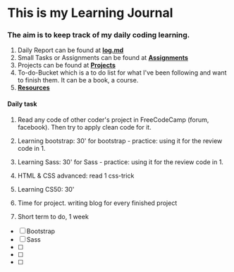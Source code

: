 # This is my Learning Journal
### The aim is to keep track of my daily coding learning.

1. Daily Report can be found at **[log.md](https://github.com/XixianEtter/LEARNING/blob/master/log.md)**
2. Small Tasks or Assignments can be found at **[Assignments]()**
3. Projects can be found at **[Projects]()**
4. To-do-Bucket which is a to do list for what I've been following and want to finish them. It can be a book, a course.
5. **[Resources]()**


#### Daily task
1. Read any code of other coder's project in FreeCodeCamp (forum, facebook). Then try to apply clean code for it. 
2. Learning bootstrap: 30' for bootstrap - practice: using it for the review code in 1.
3. Learning Sass: 30' for Sass - practice: using it for the review code in 1.
4. HTML & CSS advanced: read 1 css-trick 
5. Learning CS50: 30'
6. Time for project. writing blog for every finished project

7. Short term to do, 1 week
- [ ] Bootstrap
- [ ] Sass
- [ ] 
- [ ] 
- [ ] 
